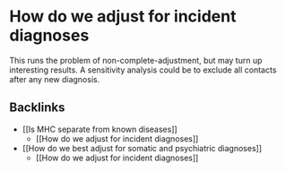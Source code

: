 # How do we adjust for incident diagnoses
This runs the problem of non-complete-adjustment, but may turn up interesting results. A sensitivity analysis could be to exclude all contacts after any new diagnosis.

## Backlinks
* [[Is MHC separate from known diseases]]
	* [[How do we adjust for incident diagnoses]]
* [[How do we best adjust for somatic and psychiatric diagnoses]]
	* [[How do we adjust for incident diagnoses]]

<!-- #Work -->

<!-- {BearID:81255955-E8E2-4135-96CD-B34BF0218F7F-15756-0000130BBAD084FC} -->
